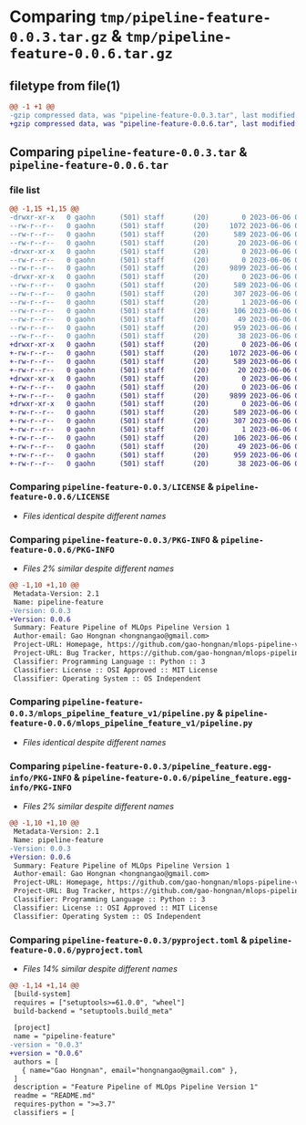 # Comparing `tmp/pipeline-feature-0.0.3.tar.gz` & `tmp/pipeline-feature-0.0.6.tar.gz`

## filetype from file(1)

```diff
@@ -1 +1 @@
-gzip compressed data, was "pipeline-feature-0.0.3.tar", last modified: Tue Jun  6 07:54:53 2023, max compression
+gzip compressed data, was "pipeline-feature-0.0.6.tar", last modified: Tue Jun  6 08:00:18 2023, max compression
```

## Comparing `pipeline-feature-0.0.3.tar` & `pipeline-feature-0.0.6.tar`

### file list

```diff
@@ -1,15 +1,15 @@
-drwxr-xr-x   0 gaohn      (501) staff       (20)        0 2023-06-06 07:54:53.954788 pipeline-feature-0.0.3/
--rw-r--r--   0 gaohn      (501) staff       (20)     1072 2023-06-06 02:49:04.000000 pipeline-feature-0.0.3/LICENSE
--rw-r--r--   0 gaohn      (501) staff       (20)      589 2023-06-06 07:54:53.954598 pipeline-feature-0.0.3/PKG-INFO
--rw-r--r--   0 gaohn      (501) staff       (20)       20 2023-06-06 03:10:35.000000 pipeline-feature-0.0.3/README.md
-drwxr-xr-x   0 gaohn      (501) staff       (20)        0 2023-06-06 07:54:53.952845 pipeline-feature-0.0.3/mlops_pipeline_feature_v1/
--rw-r--r--   0 gaohn      (501) staff       (20)        0 2023-06-06 03:26:48.000000 pipeline-feature-0.0.3/mlops_pipeline_feature_v1/__init__.py
--rw-r--r--   0 gaohn      (501) staff       (20)     9899 2023-06-06 05:19:51.000000 pipeline-feature-0.0.3/mlops_pipeline_feature_v1/pipeline.py
-drwxr-xr-x   0 gaohn      (501) staff       (20)        0 2023-06-06 07:54:53.954210 pipeline-feature-0.0.3/pipeline_feature.egg-info/
--rw-r--r--   0 gaohn      (501) staff       (20)      589 2023-06-06 07:54:53.000000 pipeline-feature-0.0.3/pipeline_feature.egg-info/PKG-INFO
--rw-r--r--   0 gaohn      (501) staff       (20)      307 2023-06-06 07:54:53.000000 pipeline-feature-0.0.3/pipeline_feature.egg-info/SOURCES.txt
--rw-r--r--   0 gaohn      (501) staff       (20)        1 2023-06-06 07:54:53.000000 pipeline-feature-0.0.3/pipeline_feature.egg-info/dependency_links.txt
--rw-r--r--   0 gaohn      (501) staff       (20)      106 2023-06-06 07:54:53.000000 pipeline-feature-0.0.3/pipeline_feature.egg-info/requires.txt
--rw-r--r--   0 gaohn      (501) staff       (20)       49 2023-06-06 07:54:53.000000 pipeline-feature-0.0.3/pipeline_feature.egg-info/top_level.txt
--rw-r--r--   0 gaohn      (501) staff       (20)      959 2023-06-06 07:54:47.000000 pipeline-feature-0.0.3/pyproject.toml
--rw-r--r--   0 gaohn      (501) staff       (20)       38 2023-06-06 07:54:53.954849 pipeline-feature-0.0.3/setup.cfg
+drwxr-xr-x   0 gaohn      (501) staff       (20)        0 2023-06-06 08:00:18.744185 pipeline-feature-0.0.6/
+-rw-r--r--   0 gaohn      (501) staff       (20)     1072 2023-06-06 02:49:04.000000 pipeline-feature-0.0.6/LICENSE
+-rw-r--r--   0 gaohn      (501) staff       (20)      589 2023-06-06 08:00:18.744046 pipeline-feature-0.0.6/PKG-INFO
+-rw-r--r--   0 gaohn      (501) staff       (20)       20 2023-06-06 03:10:35.000000 pipeline-feature-0.0.6/README.md
+drwxr-xr-x   0 gaohn      (501) staff       (20)        0 2023-06-06 08:00:18.742880 pipeline-feature-0.0.6/mlops_pipeline_feature_v1/
+-rw-r--r--   0 gaohn      (501) staff       (20)        0 2023-06-06 03:26:48.000000 pipeline-feature-0.0.6/mlops_pipeline_feature_v1/__init__.py
+-rw-r--r--   0 gaohn      (501) staff       (20)     9899 2023-06-06 05:19:51.000000 pipeline-feature-0.0.6/mlops_pipeline_feature_v1/pipeline.py
+drwxr-xr-x   0 gaohn      (501) staff       (20)        0 2023-06-06 08:00:18.743865 pipeline-feature-0.0.6/pipeline_feature.egg-info/
+-rw-r--r--   0 gaohn      (501) staff       (20)      589 2023-06-06 08:00:18.000000 pipeline-feature-0.0.6/pipeline_feature.egg-info/PKG-INFO
+-rw-r--r--   0 gaohn      (501) staff       (20)      307 2023-06-06 08:00:18.000000 pipeline-feature-0.0.6/pipeline_feature.egg-info/SOURCES.txt
+-rw-r--r--   0 gaohn      (501) staff       (20)        1 2023-06-06 08:00:18.000000 pipeline-feature-0.0.6/pipeline_feature.egg-info/dependency_links.txt
+-rw-r--r--   0 gaohn      (501) staff       (20)      106 2023-06-06 08:00:18.000000 pipeline-feature-0.0.6/pipeline_feature.egg-info/requires.txt
+-rw-r--r--   0 gaohn      (501) staff       (20)       49 2023-06-06 08:00:18.000000 pipeline-feature-0.0.6/pipeline_feature.egg-info/top_level.txt
+-rw-r--r--   0 gaohn      (501) staff       (20)      959 2023-06-06 08:00:13.000000 pipeline-feature-0.0.6/pyproject.toml
+-rw-r--r--   0 gaohn      (501) staff       (20)       38 2023-06-06 08:00:18.744233 pipeline-feature-0.0.6/setup.cfg
```

### Comparing `pipeline-feature-0.0.3/LICENSE` & `pipeline-feature-0.0.6/LICENSE`

 * *Files identical despite different names*

### Comparing `pipeline-feature-0.0.3/PKG-INFO` & `pipeline-feature-0.0.6/PKG-INFO`

 * *Files 2% similar despite different names*

```diff
@@ -1,10 +1,10 @@
 Metadata-Version: 2.1
 Name: pipeline-feature
-Version: 0.0.3
+Version: 0.0.6
 Summary: Feature Pipeline of MLOps Pipeline Version 1
 Author-email: Gao Hongnan <hongnangao@gmail.com>
 Project-URL: Homepage, https://github.com/gao-hongnan/mlops-pipeline-v1
 Project-URL: Bug Tracker, https://github.com/gao-hongnan/mlops-pipeline-v1/issues
 Classifier: Programming Language :: Python :: 3
 Classifier: License :: OSI Approved :: MIT License
 Classifier: Operating System :: OS Independent
```

### Comparing `pipeline-feature-0.0.3/mlops_pipeline_feature_v1/pipeline.py` & `pipeline-feature-0.0.6/mlops_pipeline_feature_v1/pipeline.py`

 * *Files identical despite different names*

### Comparing `pipeline-feature-0.0.3/pipeline_feature.egg-info/PKG-INFO` & `pipeline-feature-0.0.6/pipeline_feature.egg-info/PKG-INFO`

 * *Files 2% similar despite different names*

```diff
@@ -1,10 +1,10 @@
 Metadata-Version: 2.1
 Name: pipeline-feature
-Version: 0.0.3
+Version: 0.0.6
 Summary: Feature Pipeline of MLOps Pipeline Version 1
 Author-email: Gao Hongnan <hongnangao@gmail.com>
 Project-URL: Homepage, https://github.com/gao-hongnan/mlops-pipeline-v1
 Project-URL: Bug Tracker, https://github.com/gao-hongnan/mlops-pipeline-v1/issues
 Classifier: Programming Language :: Python :: 3
 Classifier: License :: OSI Approved :: MIT License
 Classifier: Operating System :: OS Independent
```

### Comparing `pipeline-feature-0.0.3/pyproject.toml` & `pipeline-feature-0.0.6/pyproject.toml`

 * *Files 14% similar despite different names*

```diff
@@ -1,14 +1,14 @@
 [build-system]
 requires = ["setuptools>=61.0.0", "wheel"]
 build-backend = "setuptools.build_meta"
 
 [project]
 name = "pipeline-feature"
-version = "0.0.3"
+version = "0.0.6"
 authors = [
   { name="Gao Hongnan", email="hongnangao@gmail.com" },
 ]
 description = "Feature Pipeline of MLOps Pipeline Version 1"
 readme = "README.md"
 requires-python = ">=3.7"
 classifiers = [
```

